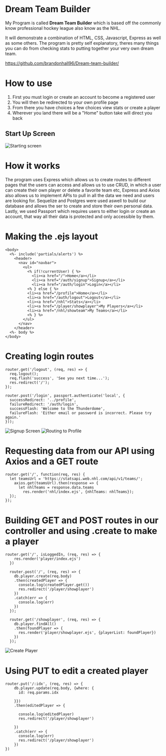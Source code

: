 # Dream Team Builder

My Program is called **Dream Team Builder** which is based off the commonly know professional hockey league also know as the NHL.

It will demonstrate a combination of HTML, CSS, Javascript, Express as well as some others. The program is pretty self explanatory, theres many things you can do from checking stats to putting together your very own dream team.

https://github.com/brandonhall96/Dream-team-builder/

# How to use

1. First you must login or create an account to become a registered user
2. You will then be redirected to your own profile page
3. From there you have choices a few choices view stats or create a player
4. Wherever you land there will be a "Home" button take will direct you back

## Start Up Screen
![Starting screen](/public/photos/example1.jpeg)

# How it works

The program uses Express which allows us to create routes to different pages that the users can access and allows us to use CRUD, in which a user can create their own player or delete a favorite team etc, Express and Axios also allows us to implement APIs to pull in all the data we need and users are looking for. Sequelize and Postgres were used aswell to build our database and allows the ser to create and store their own personal data. Lastly, we used Passport which requires users to either login or create an account, that way all their data is protected and only accessible by them.

# Making the .ejs layout
```
<body>
  <%- include('partials/alerts') %>
    <header>
      <nav id="navbar">
        <ul>
          <% if(!currentUser) { %> 
            <li><a href="/">Home</a></li>
            <li><a href="/auth/signup">Signup</a></li>
            <li><a href="/auth/login">Login</a></li>
          <% } else { %> 
          <li><a href="/profile">Home</a></li>
          <li><a href="/auth/logout">Logout</a></li>
          <li><a href="/nhl">Stats</a></li>
          <li><a href="/player/showplayer">My Players</a></li>
          <li><a href="/nhl/showteam">My Teams</a></li>
          <% } %> 
        </ul>
      </nav>
    </header>
  <%- body %>
</body>
```

# Creating login routes 
```
router.get('/logout', (req, res) => {
  req.logout();
  req.flash('success', 'See you next time...');
  res.redirect('/');
});

router.post('/login', passport.authenticate('local', {
  successRedirect: '../profile',
  failureRedirect: '/auth/login',
  successFlash: 'Welcome to the Thunderdome',
  failureFlash: 'Either email or password is incorrect. Please try again.'
}));
```
![Signup Screen](/public/photos/signup.jpeg)
![Routing to Profile](/public/photos/profile.jpeg)


# Requesting data from our API using Axios and a GET route
```
router.get('/', function(req, res) {
  let teamsUrl = 'https://statsapi.web.nhl.com/api/v1/teams/';
    axios.get(teamsUrl).then(response => {
      let nhlTeams = response.data.teams
        res.render('nhl/index.ejs', {nhlTeams: nhlTeams});
  });
});
```

# Building GET and POST routes in our controller and using .create to make a player
```
router.get('/', isLoggedIn, (req, res) => {
    res.render('player/index.ejs')
  })
  
  router.post('/', (req, res) => {
    db.player.create(req.body)
    .then(createdPlayer => {
      console.log(createdPlayer.get())
      res.redirect('/player/showplayer')
    })
    .catch(err => {
      console.log(err)
    })
  });
  
  router.get('/showplayer', (req, res) => {
    db.player.findAll()
    .then(foundPlayer => {
      res.render('player/showplayer.ejs', {playerList: foundPlayer})
    })
  });
  ```
  ![Create Player](/public/photos/createplayer.jpeg)

# Using PUT to edit a created player
```
router.put('/:idx', (req, res) => {
    db.player.update(req.body, {where: {
      id: req.params.idx
      
    }})
    .then(editedPlayer => {
      
      console.log(editedPlayer)
      res.redirect('/player/showplayer')
      
    })
    .catch(err => {
      console.log(err)
      res.redirect('/player/showplayer')
    })
})
```

  

    
